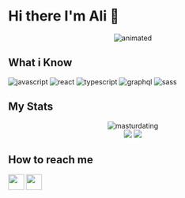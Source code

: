 # Hi there I'm Ali 🙂
<p align="center">
  <img src="https://camo.githubusercontent.com/992babdffd8c74a1502de375fbdf7e4d54773242/68747470733a2f2f6d656469612e67697068792e636f6d2f6d656469612f53576f536b4e36447854737a71494b4571762f67697068792e676966" alt="animated" />
</p>



## What i Know
![javascript](https://img.icons8.com/dusk/64/000000/javascript-logo.png)
![react](https://img.icons8.com/officel/64/000000/react.png)
![typescript](https://img.icons8.com/color/64/000000/typescript.png)
![graphql](https://img.icons8.com/color/64/000000/graphql.png)
![sass](https://img.icons8.com/color/64/000000/sass.png)



## My Stats
<!-- ![Top Langs](https://github-readme-stats.vercel.app/api?username=masturdating1991&show_icons=true&include_all_commits=true&theme=monokai)
![mattn's github stats](https://github-readme-stats.vercel.app/api/top-langs/?username=masturdating1991&layout=compact&theme=monokai&langs_count=12) -->

<p align="center">
  <img src="https://github-readme-stats.vercel.app/api?username=masturdating1991&show_icons=true&include_all_commits=true&theme=monokai" alt="masturdating" /><br />
  <img src="https://github-readme-streak-stats.herokuapp.com/?user=masturdating1991&theme=monokai"/>
  <img src="https://github-readme-stats.vercel.app/api/top-langs/?username=masturdating1991&layout=compact&theme=monokai&langs_count=12"/>
</p>


## How to reach me
<a href="https://t.me/masturdating" target="_blank"><img src="https://www.vectorlogo.zone/logos/telegram/telegram-tile.svg" width="32"/></a>
<a href="https://linkedin.com/in/ali-ghodousi/" target="_blank"><img src="https://www.vectorlogo.zone/logos/linkedin/linkedin-tile.svg" width="32"/></a>
